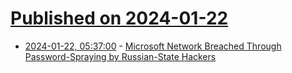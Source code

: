 # [Published on 2024-01-22](index.md)

* [2024-01-22, 05:37:00](https://soylentnews.org/article.pl?sid=24/01/20/0839247&from=rss) - [Microsoft Network Breached Through Password-Spraying by Russian-State Hackers](https://soylentnews.org/article.pl?sid=24/01/20/0839247&from=rss)
